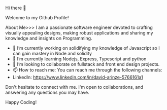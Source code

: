Hi there 👋

Welcome to my Github Profile!

About Me>>>
I am a passionate software engineer devoted to crafting visually appealing designs, making robust applications and sharing my knowledge and insights on Programming.  
- 🔭 I’m currently working on solidifying my knowledge of Javascript so I can gain mastery in Node and solidity
- 🌱 I’m currently learning Nodejs, Express, Typescript and python
- 👯 I’m looking to collaborate on fullstack and front end design projects.
- 📫 How to reach me: You can reach me through the following channels:
- LinkedIn: https://www.linkedin.com/in/david-arinze-5766161a1

Don't hesitate to connect with me. I'm open to collaborations, and answering any questions you may have.


Happy Coding! 
